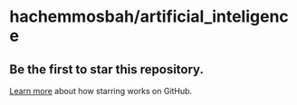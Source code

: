 # hachemmosbah/artificial\_inteligence

## Be the first to star this repository.

[Learn more](https://docs.github.com/articles/about-stars) about how starring works on GitHub.

